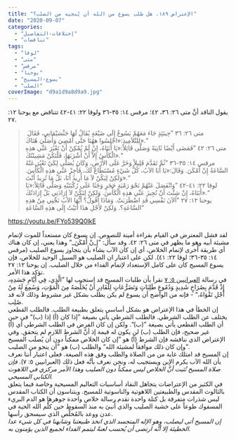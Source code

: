 ```yaml
---
title: "الإعتراض ١٨٩، هل طلب يسوع من الله أن يُنجيه من الصلب؟"
date: "2020-09-07"
categories: 
  - "إختلافات-التفاصيل"
  - "تناقضات"
tags: 
  - "لوقا"
  - "متى"
  - "مرقس"
  - "يوحنا"
  - "يسوع-المسيح"
  - "الصلب"
coverImage: "d9a1d9a8d9a9.jpg"
---
```


يقول الناقد أنَّ متى ٢٦: ٣٦، ٤٢؛ مرقس ١٤: ٣٥-٣٦ ولوقا ٢٢: ٤١-٤٢ تتناقض مع يوحنا ١٢: ٢٧.

>  متى ٢٦: ٣٦ ”حِينَئِذٍ جَاءَ مَعَهُمْ يَسُوعُ إِلَى ضَيْعَةٍ يُقَالُ لَهَا جَثْسَيْمَانِي، فَقَالَ لِلتَّلاَمِيذِ:«اجْلِسُوا ههُنَا حَتَّى أَمْضِيَ وَأُصَلِّيَ هُنَاكَ».“  
> متى ٢٦: ٤٢ ”فَمَضَى أَيْضًا ثَانِيَةً وَصَلَّى قَائِلاً:«يَا أَبَتَاهُ، إِنْ لَمْ يُمْكِنْ أَنْ تَعْبُرَ عَنِّي هذِهِ الْكَأْسُ إِلاَّ أَنْ أَشْرَبَهَا، فَلْتَكُنْ مَشِيئَتُكَ».“  
> مرقس ١٤: ٣٥-٣٦ ”ثُمَّ تَقَدَّمَ قَلِيلاً وَخَرَّ عَلَى الأَرْضِ، وَكَانَ يُصَلِّي لِكَيْ تَعْبُرَ عَنْهُ السَّاعَةُ إِنْ أَمْكَنَ. وَقَالَ:«يَا أَبَا الآبُ، كُلُّ شَيْءٍ مُسْتَطَاعٌ لَكَ، فَأَجِزْ عَنِّي هذِهِ الْكَأْسَ. وَلكِنْ لِيَكُنْ لاَ مَا أُرِيدُ أَنَا، بَلْ مَا تُرِيدُ أَنْتَ».“  
> لوقا ٢٢: ٤١-٤٢ ”وَانْفَصَلَ عَنْهُمْ نَحْوَ رَمْيَةِ حَجَرٍ وَجَثَا عَلَى رُكْبَتَيْهِ وَصَلَّى قَائِلاً:«يَا أَبَتَاهُ، إِنْ شِئْتَ أَنْ تُجِيزَ عَنِّي هذِهِ الْكَأْسَ. وَلكِنْ لِتَكُنْ لاَ إِرَادَتِي بَلْ إِرَادَتُكَ».“  
> يوحنا ١٢: ٢٧ ”اَلآنَ نَفْسِي قَدِ اضْطَرَبَتْ. وَمَاذَا أَقُولُ؟ أَيُّهَا الآبُ نَجِّنِي مِنْ هذِهِ السَّاعَةِ؟. وَلكِنْ لأَجْلِ هذَا أَتَيْتُ إِلَى هذِهِ السَّاعَةِ“

https://youtu.be/FYo539Q0lkE

لقد فشل المعترض في القيام بقراءة أمينة للنصوص. إن يسوع كان مستعداً للموت لإتمام مشيئة أبيه وهو ما يظهر في متى ٢٦: ٤٢. وقد سأل: ”إِ_نْ أَمْكَنَ_“ وهذا يعني، إن كان هناك أي طريقة أُخرى لإتمام الخلاص، أي إن كان الآب يشاء بأن يتجاوز يسوع الصليب (مرقس ١٤: ٣٥-٣٦؛ لوقا ٢٢: ٤١). لكن على اعتبار ان الصليب هو السبيل الوحيد للخلاص، فإن يسوع المسيح كان على كامل الإستعداد لإتمام الفداء من خلال الصليب. إن يوحنا ١٢: ٢٧ تؤكد هذا الأمر.  
في رسالة [العبرانيين ٥: ٧](https://biblia.com/books/ar-vandyke/heb5.1) نقرأ بأن طلبات المسيح قد استجيب لها ”الَّذِي، فِي أَيَّامِ جَسَدِهِ، إِذْ قَدَّمَ بِصُرَاخٍ شَدِيدٍ وَدُمُوعٍ طَلِبَاتٍ وَتَضَرُّعَاتٍ لِلْقَادِرِ أَنْ يُخَلِّصَهُ مِنَ الْمَوْتِ، وَسُمِعَ لَهُ مِنْ أَجْلِ تَقْوَاهُ،“ - فإنه من الواضح أن يسوع لم يكن يطلب بشكل غير مشروط وذلك لأنه قد صُلِب.  
إن الخطأ في هذا الإعتراض هو بشكل أساسي يتعلق بطبيعة الطلب. فالطلب القطعي يختلف عن الطلب الشرطي. فالطلب الشرطي يأتي بصيغة ”إذا كان (أ) إذا (ب)“ في حين أن الطلب القطعي يأتي بصيغة ”(ب)“. ولكن إن كان الفرض في الطلب الشرطي أي (أ) غير صحيح، فإن الطلب (ب) لن يكون له قيمة إذ أنَّ الشرط اللازم لم يتحقق. وفي الإعتراض الذي نناقشه فإن الشرط (أ) هو ”إن كان الخلاص ممكناً دون أن يُصلَب المسيح وإن كان ذلك موافقاً لمشيئة الله“ والطلب (ب) هو ”أن ينجو من الصليب“.   
إن المسيح قد امتلك غاية من من الصلاة والطلب وفق هذه الصيغة. فعلى اعتبار أننا نعرف بأن الله الآب يكرم الإبن ويستجيب له، ونحن نعرف بأنَّه فعل ذلك (العبرانيين ٥: ٧). _فإن صلاة المسيح تُثبت أنَّ الخلاص ليس ممكناً دون الصليب وهذا الأمر مركزي في اللاهوت الكتابي المسيحي._  
في الكثير من الإعتراضات يتجاهل النقاد أساسيات التعاليم المسيحية وخاصة فيما يتعلق بالثالوث المقدس والطبيعتين اللاهوتية والناسوتية للمسيح. ويتناسون أن الكتاب المقدس ليس شذرات متفرقة بل كتلة واحدة تقدم رسالة خلاص واحدة جوهرها هو الدم البريء المسفوك طوعاً على خشبة الصليب والذي أُنبئ به منذ السقوط حين كلَّم الله الحية في عدن ووعد بالمُخلِّص الذي سيسحق رأسها.  
_إن المسيح أتى ليصلب، وهو الإله المتجسد الذي اتخذ طبيعتنا وشابهنا في كل شيء عدا الخطيئة إلا أنَّه ارتضى أن يُحسب لعنةً ليتمم الفداء لجميع الذين يؤمنون به._
